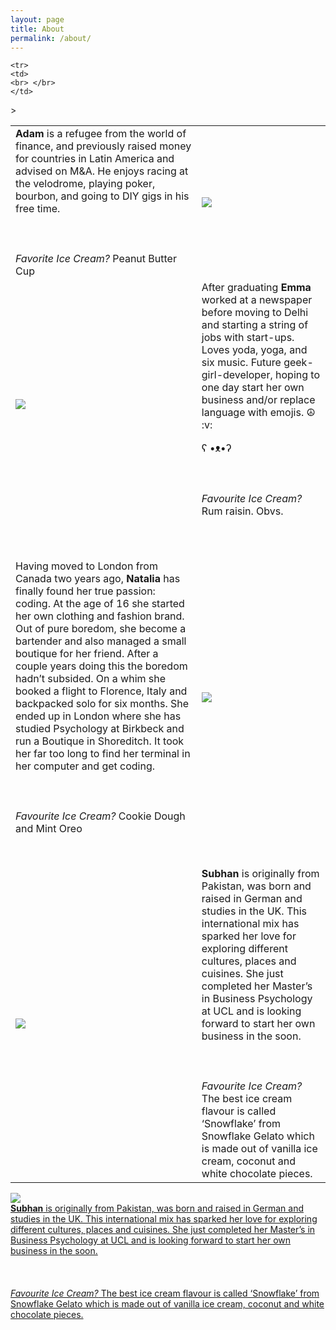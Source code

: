 ```yaml
---
layout: page
title: About
permalink: /about/
---
```


<table id="bio">

  <tr> 
    <td>
      <div class="bioleft">
      <strong>Adam</strong> is a refugee from the world of finance, and previously raised money for countries in Latin America and advised on M&A. He enjoys racing at the velodrome, playing poker, bourbon, and going to DIY gigs in his free time.  
<br></br> <br></br>
<em>Favorite Ice Cream?</em> Peanut Butter Cup
      </div>
     </td>
     <td>
      <img class="biopicright" src="/blog/images/adam.jpg"/>
    </td> 
  </tr>
     
    <tr>
    <td>
    <br> </br>
    </td>
</tr>
     
 <tr> 
    <td>
<img class="biopicleft" src="/blog/images/emma.jpg"/>
</td>
         <td>
<div class="bioright">
After graduating <strong>Emma</strong> worked at a newspaper before moving to Delhi and starting a string of jobs with start-ups. Loves yoda, yoga, and six music. Future geek-girl-developer, hoping to one day start her own business and/or replace language with emojis. ☮ :v:

ʕ •ᴥ•ʔ
<br></br> <br></br>
<em>Favourite Ice Cream?</em> Rum raisin. Obvs.
</div>
</td>
</tr>>

<tr>
    <td>
    <br> </br>
    </td>
</tr>

<tr>
<td>
<div class="bioleft">
Having moved to London from Canada two years ago, <strong>Natalia</strong> has finally found her true passion: coding. At the age of 16 she started her own clothing and fashion brand. Out of pure boredom, she become a bartender and also managed a small boutique for her friend. After a couple years doing this the boredom hadn’t subsided. On a whim she booked a flight to Florence, Italy and backpacked solo for six months. She ended up in London where she has studied Psychology at Birkbeck and run a Boutique in Shoreditch. It took her far too long to find her terminal in her computer and get coding. <br></br> <br></br>
<em>Favourite Ice Cream?</em> Cookie Dough and Mint Oreo
</div>
</td>
<td>
<img class="biopicright" src="/blog/images/Nat.png">
</td>
</tr>

<tr>
    <td>
    <br> </br>
    </td>
</tr>

<tr>
    <td>
      <img class="biopicleft" src="/blog/subhan.jpg"/>
    </td>
    <td>
      <div class="bioright">
      <strong>Subhan</strong> is originally from Pakistan, was born and raised in German and studies in the UK. This international mix has  sparked her love for exploring different cultures, places and cuisines. She just completed her Master’s in Business Psychology at UCL and is looking forward to start her own business in the soon. <br></br> <br></br>
      <em>Favourite Ice Cream?</em> The best ice cream flavour is called ‘Snowflake’ from Snowflake Gelato which is made out of vanilla ice cream, coconut and white chocolate pieces.
      </div>
    </td>
</tr>
</table>




<div class="hover_showtext"> 
<a href="https://www.google.co.uk/url?sa=t&rct=j&q=&esrc=s&source=web&cd=1&cad=rja&uact=8&ved=0CCMQFjAA&url=http%3A%2F%2Fuk.linkedin.com%2Fin%2Fsubhanshaffi&ei=5O8bVP-_MMeIOL28gMAM&usg=AFQjCNG-HseY4m5qoPbVv7krteeUu6FX5Q&sig2=OlUxoBRURMEikAIwaTGrQg&bvm=bv.75774317,d.ZWU"><img class="biopicleft" src="/blog/subhan.jpg"/> <span><div class="bioright">
      <strong>Subhan</strong> is originally from Pakistan, was born and raised in German and studies in the UK. This international mix has  sparked her love for exploring different cultures, places and cuisines. She just completed her Master’s in Business Psychology at UCL and is looking forward to start her own business in the soon. <br></br> <br></br>
      <em>Favourite Ice Cream?</em> The best ice cream flavour is called ‘Snowflake’ from Snowflake Gelato which is made out of vanilla ice cream, coconut and white chocolate pieces.
      </div></span></a>
</div>

